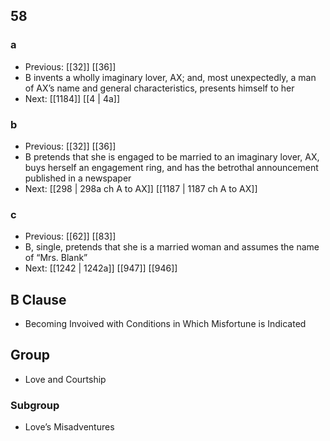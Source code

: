 ## 58
### a
- Previous: [[32]] [[36]] 
- B invents a wholly imaginary lover, AX; and, most unexpectedly, a man of AX’s name and general characteristics, presents himself to her
- Next: [[1184]] [[4 | 4a]] 

### b
- Previous: [[32]] [[36]] 
- B pretends that she is engaged to be married to an imaginary lover, AX, buys herself an engagement ring, and has the betrothal announcement published in a newspaper
- Next: [[298 | 298a ch A to AX]] [[1187 | 1187 ch A to AX]] 

### c
- Previous: [[62]] [[83]] 
- B, single, pretends that she is a married woman and assumes the name of “Mrs. Blank”
- Next: [[1242 | 1242a]] [[947]] [[946]] 

## B Clause
- Becoming Invoived with Conditions in Which Misfortune is Indicated

## Group
- Love and Courtship

### Subgroup
- Love’s Misadventures

